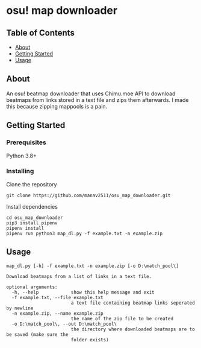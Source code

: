 # osu! map downloader

## Table of Contents

- [About](#about)
- [Getting Started](#getting_started)
- [Usage](#usage)

## About <a name = "about"></a>

An osu! beatmap downloader that uses Chimu.moe API to download beatmaps from links stored in a text file and zips them afterwards. I made this because zipping mappools is a pain.

## Getting Started <a name = "getting_started"></a>

### Prerequisites

Python 3.8+

### Installing

Clone the repository

```
git clone https://github.com/manav2511/osu_map_downloader.git
```

Install dependencies

```
cd osu_map_downloader
pip3 install pipenv
pipenv install 
pipenv run python3 map_dl.py -f example.txt -n example.zip
```

## Usage <a name = "usage"></a>

```
map_dl.py [-h] -f example.txt -n example.zip [-o D:\match_pool\]

Download beatmaps from a list of links in a text file.

optional arguments:
  -h, --help            show this help message and exit
  -f example.txt, --file example.txt
                        a text file containing beatmap links seperated by newline
  -n example.zip, --name example.zip
                        the name of the zip file to be created
  -o D:\match_pool\, --out D:\match_pool\
                        the directory where downloaded beatmaps are to be saved (make sure the
                        folder exists)
```


